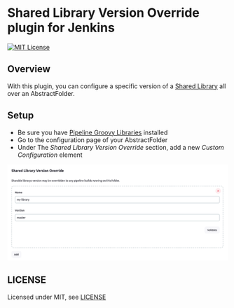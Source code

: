 Shared Library Version Override plugin for Jenkins
===================================

[![MIT License](https://img.shields.io/github/license/jenkinsci/ftp-rename-plugin.svg)](LICENSE)

## Overview

With this plugin, you can configure a specific version of a [Shared Library](https://www.jenkins.io/doc/book/pipeline/shared-libraries/) all over an AbstractFolder.

## Setup

- Be sure you have [Pipeline Groovy Libraries](https://plugins.jenkins.io/pipeline-groovy-lib/) installed
- Go to the configuration page of your AbstractFolder
- Under The *Shared Library Version Override* section, add a new *Custom Configuration* element

![Configuration](doc/configuration.png)

## LICENSE

Licensed under MIT, see [LICENSE](LICENSE.md)

